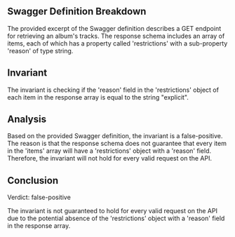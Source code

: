 ## Swagger Definition Breakdown

The provided excerpt of the Swagger definition describes a GET endpoint for retrieving an album's tracks. The response schema includes an array of items, each of which has a property called 'restrictions' with a sub-property 'reason' of type string.

## Invariant

The invariant is checking if the 'reason' field in the 'restrictions' object of each item in the response array is equal to the string "explicit".

## Analysis

Based on the provided Swagger definition, the invariant is a false-positive. The reason is that the response schema does not guarantee that every item in the 'items' array will have a 'restrictions' object with a 'reason' field. Therefore, the invariant will not hold for every valid request on the API.

## Conclusion

Verdict: false-positive

The invariant is not guaranteed to hold for every valid request on the API due to the potential absence of the 'restrictions' object with a 'reason' field in the response array.
